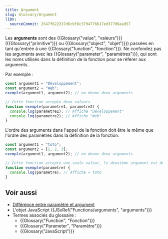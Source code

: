 ```yaml
---
title: Argument
slug: Glossary/Argument
l10n:
  sourceCommit: 2547f622337d6cbf8c3794776b17ed377d6aad57
---
```


Les **arguments** sont des {{Glossary("value", "valeurs")}} ({{Glossary("primitive")}} ou {{Glossary("object", "objet")}}) passées en tant qu'entrée à une {{Glossary("function", "fonction")}}. Ne confondez pas les arguments avec les {{Glossary("parameter", "paramètres")}}, qui sont les noms utilisés dans la définition de la fonction pour se référer aux arguments.

Par exemple&nbsp;:

```js
const argument1 = "Développement";
const argument2 = "Web";
exemple(argument1, argument2); // on donne deux arguments

// Cette fonction accepte deux valeurs
function exemple(parametre1, parametre2) {
  console.log(parametre1); // Affiche "Développement"
  console.log(parametre2); // Affiche "Web"
}
```

L'ordre des arguments dans l'appel de la fonction doit être le même que l'ordre des paramètres dans la définition de la fonction.

```js
const argument1 = "toto";
const argument2 = [1, 2, 3];
exemple(argument1, argument2); // on donne deux arguments

// Cette fonction accepte une seule valeur, le deuxième argument est donc ignoré
function exemple(parametre) {
  console.log(parametre); // Affiche = toto
}
```

## Voir aussi

- [Différence entre paramètre et argument](/fr/docs/Glossary/Parameter#paramètres_versus_arguments)
- L'objet JavaScript {{JSxRef("Functions/arguments", "arguments")}}
- Termes associés du glossaire&nbsp;:
  - {{Glossary("Function", "Fonction")}}
  - {{Glossary("Parameter", "Paramètre")}}
  - {{Glossary("JavaScript")}}
